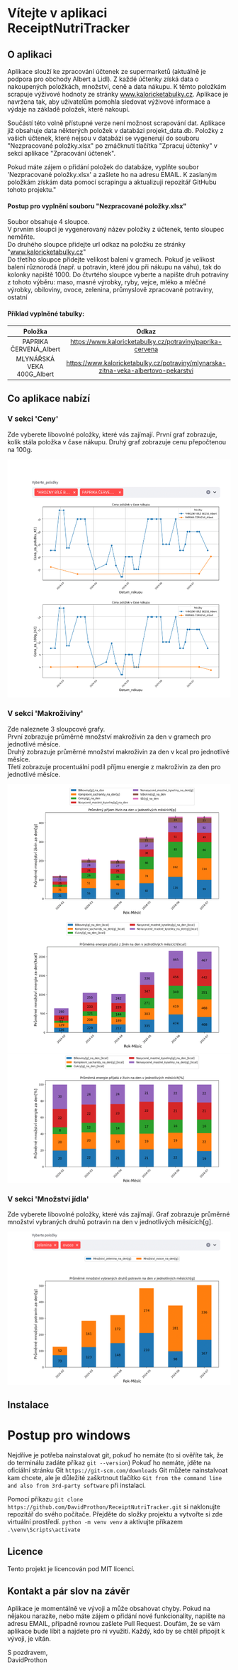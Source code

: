 
 # Vítejte v aplikaci ReceiptNutriTracker

 ## O aplikaci

Aplikace slouží ke zpracování účtenek ze supermarketů (aktuálně je podpora pro obchody Albert a Lidl). 
Z každé účtenky získá data o nakoupených položkách, množství, ceně a data nákupu. K těmto položkám scrapuje výživové hodnoty ze stránky www.kaloricketabulky.cz.
Aplikace je navržena tak, aby uživatelům pomohla sledovat výživové informace a výdaje na základě položek, které nakoupí.
            
Součástí této volně přístupné verze není možnost scrapování dat. Aplikace již obsahuje data některých položek v databázi projekt_data.db. 
Položky z vašich účtenek, které nejsou v databázi se vygenerují do souboru "Nezpracované položky.xlsx" po zmáčknutí tlačítka "Zpracuj účtenky" v sekci aplikace "Zpracování účtenek". 

Pokud máte zájem o přidání položek do databáze, vyplňte soubor 'Nezpracované položky.xlsx' a zašlete ho na adresu EMAIL. 
K zaslaným položkám získám data pomocí scrapingu a aktualizuji repozitář GitHubu tohoto projektu."

#### Postup pro vyplnění souboru "Nezpracované položky.xlsx"
            
Soubor obsahuje 4 sloupce.             
V prvním sloupci je vygenerovaný název položky z účtenek, tento sloupec neměňte.           
Do druhého sloupce přidejte url odkaz na položku ze stránky "www.kaloricketabulky.cz"          
Do třetího sloupce přidejte velikost balení v gramech. Pokuď je velikost balení různorodá (např. u potravin, které jdou při nákupu na váhu), tak do kolonky napiště 1000.
Do čtvrtého sloupce vyberte a napište druh potraviny z tohoto výběru:
maso, masné výrobky, ryby, vejce, mléko a mléčné výrobky, obiloviny, ovoce, zelenina, průmyslově zpracované potraviny, ostatní

#### Příklad vyplněné tabulky:

| Položka                    | Odkaz                                                                              | Velikost_balení  | Druh_potraviny  |
| :-------------------------:| :---------------------------------------------------------------------------------:| :---------------:| :-------------: |
| PAPRIKA ČERVENÁ_Albert     | https://www.kaloricketabulky.cz/potraviny/paprika-cervena                          | 1000             |  zelenina       |
| MLYNÁŘSKÁ VEKA 400G_Albert | https://www.kaloricketabulky.cz/potraviny/mlynarska-zitna-veka-albertovo-pekarstvi | 400              |  obiloviny      |


## Co aplikace nabízí
### V sekci 'Ceny'

Zde vyberete libovolné položky, které vás zajímají.
První graf zobrazuje, kolik stála položka v čase nákupu.
Druhý graf zobrazuje cenu přepočtenou na 100g.
        
![](./images/prices.png)         

### V sekci 'Makroživiny' 

Zde naleznete 3 sloupcové grafy.           
První zobrazuje průměrné množství makroživin za den v gramech pro jednotlivé měsíce.            
Druhý zobrazuje průměrné množství makroživin za den v kcal pro jednotlivé měsíce.            
Třetí zobrazuje procentuální podíl příjmu energie z makroživin za den pro jednotlivé měsíce.

![](./images/macronutriens_1.png)
![](./images/macronutriens_2.png)

### V sekci 'Množství jídla' 
   
Zde vyberete libovolné položky, které vás zajímají.
Graf zobrazuje průměrné množství vybraných druhů potravin na den v jednotlivých měsících[g].         

![](./images/amount_of_food.png)

## Instalace

# Postup pro windows
Nejdříve je potřeba nainstalovat git, pokuď ho nemáte (to si ověříte tak, že do terminálu zadáte příkaz `git --version`)
Pokuď ho nemáte, jděte na oficiální stránku Git `https://git-scm.com/downloads`
Git můžete nainstalvoat kam chcete, ale je důležité zaškrtnout tlačítko `Git from the command line and also from 3rd-party software` při instalaci.

Pomocí příkazu `git clone https://github.com/DavidProthon/ReceiptNutriTracker.git` si naklonujte repozitář do svého počítače.
Přejděte do složky projektu a vytvořte si zde virtuální prostředí. `python -m venv venv` a aktivujte příkazem `.\venv\Scripts\activate`


## Licence

Tento projekt je licencován pod MIT licencí.
 

## Kontakt a pár slov na závěr

Aplikace je momentálně ve vývoji a může obsahovat chyby.
Pokud na nějakou narazíte, nebo máte zájem o přidání nové funkcionality, napište na adresu EMAIL, případně rovnou zašlete Pull Request.
Doufám, že se vám aplikace bude líbit a najdete pro ni využití.
Každý, kdo by se chtěl připojit k vývoji, je vítán.

S pozdravem,            
DavidProthon    
